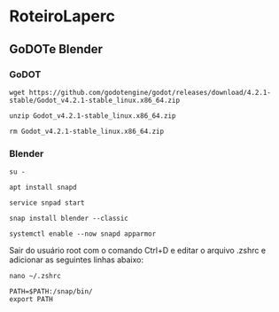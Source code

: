 # RoteiroLaperc

## GoDOTe Blender

### GoDOT
```
wget https://github.com/godotengine/godot/releases/download/4.2.1-stable/Godot_v4.2.1-stable_linux.x86_64.zip
```

```
unzip Godot_v4.2.1-stable_linux.x86_64.zip
```

```
rm Godot_v4.2.1-stable_linux.x86_64.zip
```

### Blender
```
su -
```

```
apt install snapd
```

```
service snpad start
```

```
snap install blender --classic
```
```
systemctl enable --now snapd apparmor
```

Sair do usuário root com o comando Ctrl+D e editar o arquivo .zshrc e adicionar as seguintes linhas abaixo:

```
nano ~/.zshrc
```

```
PATH=$PATH:/snap/bin/
export PATH
```




